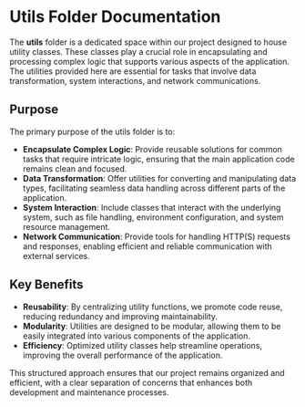 # Utils Folder Documentation

The **utils** folder is a dedicated space within our project designed to house utility classes. These classes play a crucial role in encapsulating and processing complex logic that supports various aspects of the application. The utilities provided here are essential for tasks that involve data transformation, system interactions, and network communications.

## Purpose

The primary purpose of the utils folder is to:

- **Encapsulate Complex Logic**: Provide reusable solutions for common tasks that require intricate logic, ensuring that the main application code remains clean and focused.
- **Data Transformation**: Offer utilities for converting and manipulating data types, facilitating seamless data handling across different parts of the application.
- **System Interaction**: Include classes that interact with the underlying system, such as file handling, environment configuration, and system resource management.
- **Network Communication**: Provide tools for handling HTTP(S) requests and responses, enabling efficient and reliable communication with external services.

## Key Benefits

- **Reusability**: By centralizing utility functions, we promote code reuse, reducing redundancy and improving maintainability.
- **Modularity**: Utilities are designed to be modular, allowing them to be easily integrated into various components of the application.
- **Efficiency**: Optimized utility classes help streamline operations, improving the overall performance of the application.

This structured approach ensures that our project remains organized and efficient, with a clear separation of concerns that enhances both development and maintenance processes.
